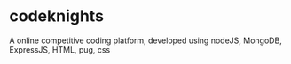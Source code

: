 # codeknights
A online competitive coding platform, developed using nodeJS, MongoDB, ExpressJS, HTML, pug, css
